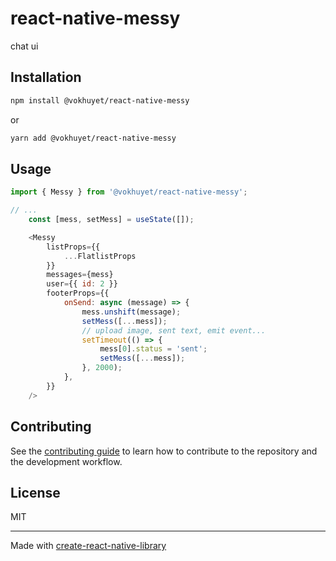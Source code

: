 # react-native-messy

chat ui


## Installation

```sh
npm install @vokhuyet/react-native-messy
```

or

```sh
yarn add @vokhuyet/react-native-messy
```

## Usage

```js
import { Messy } from '@vokhuyet/react-native-messy';

// ...
    const [mess, setMess] = useState([]);

    <Messy
        listProps={{
            ...FlatlistProps
        }}
        messages={mess}
        user={{ id: 2 }}
        footerProps={{
            onSend: async (message) => {
                mess.unshift(message);
                setMess([...mess]);
                // upload image, sent text, emit event...
                setTimeout(() => {
                    mess[0].status = 'sent';
                    setMess([...mess]);
                }, 2000);
            },   
        }}
    />
```

## Contributing

See the [contributing guide](CONTRIBUTING.md) to learn how to contribute to the repository and the development workflow.

## License

MIT

---

Made with [create-react-native-library](https://github.com/callstack/react-native-builder-bob)
